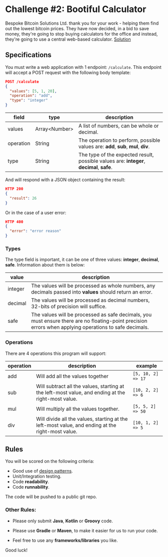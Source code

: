 # Challenge #2: Bootiful Calculator

Bespoke Bitcoin Solutions Ltd. thank you for your work - helping them find out the lowest bitcoin prices. They have now
decided, in a bid to save money, they're going to stop buying calculators for the office and instead, they're going to
use a central web-based calculator. [Solution](../solutions/challenge-2)

## Specifications

You must write a web application with 1 endpoint: `/calculate`. This endpoint will accept
a POST request with the following body template:

```json
POST /calculate
{
  "values": [5, 1, 20],
  "operation": "add",
  "type": "integer"
}
```

field | type | description |
------|------|-------------|
values| Array\<Number\> | A list of numbers, can be whole or decimal. |
operation | String | The operation to perform, possible values are: **add**, **sub**, **mul**, **div**. |
type | String | The type of the expected result, possible values are: **integer**, **decimal**, **safe**.  |


And will respond with a JSON object containing the result:

```json
HTTP 200
{
  "result": 26
}
```

Or in the case of a user error:

```json
HTTP 400
{
  "error": "error reason"
}
```

### Types

The type field is important, it can be one of three values: **integer**, **decimal**, **safe**. Information about 
them is below:

value | description |
---   |     ---     |
integer | The values will be processed as whole numbers, any decimals passed into **values** should return an error.
decimal | The values will be processed as decimal numbers, 32-bits of precision will suffice.
safe | The values will be processed as safe decimals, you must ensure there are no floating-point precision errors when applying operations to safe decimals.

### Operations

There are 4 operations this program will support:

operation | description | example
---       | ----        | ----  
add       | Will add all the values together | `[5, 10, 2] => 17`
sub       | Will subtract all the values, starting at the left-most value, and ending at the right-most value. | `[10, 2, 2] => 6`
mul       | Will multiply all the values together. | `[5, 5, 2] => 50`
div       | Will divide all the values, starting at the left-most value, and ending at the right-most value. | `[10, 1, 2] => 5`

## Rules

You will be scored on the following criteria:

- Good use of [design patterns](https://sourcemaking.com/design_patterns).
- Unit/Integration testing.
- Code **readability**.
- Code **runnability**.

The code will be pushed to a public git repo.

### Other Rules:

- Please only submit **Java**, **Kotlin** or **Groovy** code.

- Please use **Gradle** or **Maven**, to make it easier for us to run your code.

- Feel free to use any **frameworks/libraries** you like.


Good luck!